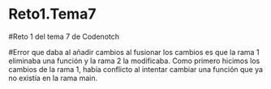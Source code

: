 # Reto1.Tema7
#Reto 1 del tema 7 de Codenotch 

#Error que daba al añadir cambios al fusionar los cambios es que la rama 1 eliminaba una función y la rama 2 la modificaba. Como primero hicimos los cambios de la rama 1, había conflicto al intentar cambiar una función que ya no existía en la rama main. 

